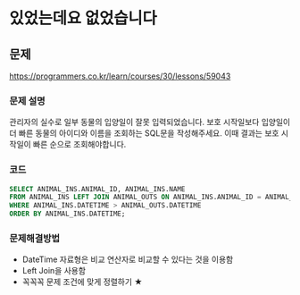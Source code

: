 # 있었는데요 없었습니다

## 문제

https://programmers.co.kr/learn/courses/30/lessons/59043

### 문제 설명

관리자의 실수로 일부 동물의 입양일이 잘못 입력되었습니다. 보호 시작일보다 입양일이 더 빠른 동물의 아이디와 이름을 조회하는 SQL문을 작성해주세요. 이때 결과는 보호 시작일이 빠른 순으로 조회해야합니다.

### 코드

``` sql
SELECT ANIMAL_INS.ANIMAL_ID, ANIMAL_INS.NAME
FROM ANIMAL_INS LEFT JOIN ANIMAL_OUTS ON ANIMAL_INS.ANIMAL_ID = ANIMAL_OUTS.ANIMAL_ID
WHERE ANIMAL_INS.DATETIME > ANIMAL_OUTS.DATETIME
ORDER BY ANIMAL_INS.DATETIME;
```

### 문제해결방법

* DateTime 자료형은 비교 연산자로 비교할 수 있다는 것을 이용함
* Left Join을 사용함
* 꼭꼭꼭 문제 조건에 맞게 정렬하기 ★
